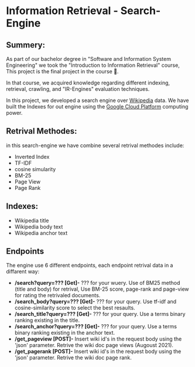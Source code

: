# Information Retrieval - Search-Engine
## Summery:
As part of our bachelor degree in "Software and Information System Engineering" we took the "Introduction to Information Retrieval" course, This project is the final project in the course 👷.

In that course, we acquired knowledge regarding different indexing, retrieval, crawling, and "IR-Engines" evaluation techniques.

In this project, we developed a search engine over [Wikipedia](https://www.wikipedia.org/) data.
We have built the Indexes for out engine using the [Google Cloud Platform](https://cloud.google.com/) computing power.


## Retrival Methodes:
in this search-engine we have combine several retrival methodes include:
* Inverted Index
* TF-IDF
* cosine simularity
* BM-25
* Page View
* Page Rank

## Indexes:
* Wikipedia title
* Wikipedia body text
* Wikipedia anchor text

## Endpoints
The engine use 6 different endpoints, each endpoint retrival data in a diffarent way:
- **/search?query=??? [Get]-** ??? for your wuery. Use of BM25 method (title and body) for retrival, Use BM-25 score, page-rank and page-view for rating the retrivaled documents.
- **/search_body?query=??? [Get]-** ??? for your query. Use tf-idf and cosine-similarity score to select the best resaults.
- **/search_title?query=??? [Get]-** ??? for your query. Use a terms binary ranking existing in the title.
- **/search_anchor?query=??? [Get]-** ??? for your query. Use a terms binary ranking existing in the anchor text.
- **/get_pageview [POST]-** Insert wiki id's in the request body using the 'json' parameter. Retrive the wiki doc page views (Augoust 2021).
- **/get_pagerank [POST]-** Insert wiki id's in the request body using the 'json' parameter. Retrive the wiki doc page rank.
